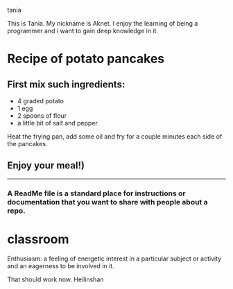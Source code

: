 tania

This is Tania. My nickname is Aknet. I enjoy the learning of being a programmer and i want to gain deep knowledge in it.

# Recipe of potato pancakes
## First mix such ingredients:
- 4 graded potato
- 1 egg
- 2 spoons of flour
- a little bit of salt and pepper

Heat the frying pan, add some oil and fry for a couple minutes each side of the pancakes.

## Enjoy your meal!)


---
### A ReadMe file is a standard place for instructions or documentation that you want to share with people about a repo.

# classroom

Enthusiasm: a feeling of energetic interest in a particular subject or activity and an eagerness to be involved in it.

That should work now. 
Heilinshan
